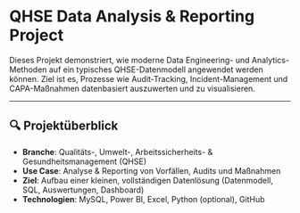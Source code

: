 # QHSE Data Analysis & Reporting Project
Dieses Projekt demonstriert, wie moderne Data Engineering- und Analytics-Methoden auf ein typisches QHSE-Datenmodell angewendet werden können. Ziel ist es, Prozesse wie Audit-Tracking, Incident-Management und CAPA-Maßnahmen datenbasiert auszuwerten und zu visualisieren.

---

## 🔍 Projektüberblick

- **Branche**: Qualitäts-, Umwelt-, Arbeitssicherheits- & Gesundheitsmanagement (QHSE)
- **Use Case**: Analyse & Reporting von Vorfällen, Audits und Maßnahmen
- **Ziel**: Aufbau einer kleinen, vollständigen Datenlösung (Datenmodell, SQL, Auswertungen, Dashboard)
- **Technologien**: MySQL, Power BI, Excel, Python (optional), GitHub
